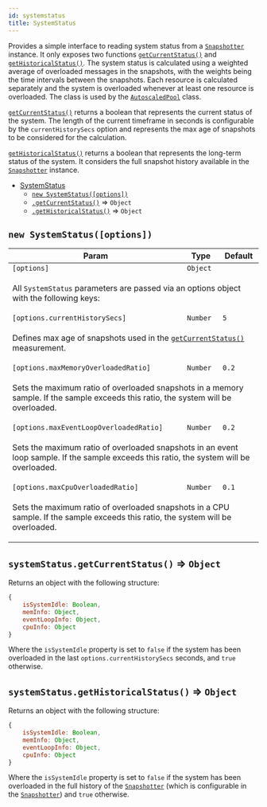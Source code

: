 ```yaml
---
id: systemstatus
title: SystemStatus
---
```

<a name="SystemStatus"></a>

Provides a simple interface to reading system status from a [`Snapshotter`](snapshotter) instance.
It only exposes two functions [`getCurrentStatus()`](#SystemStatus+getCurrentStatus)
and [`getHistoricalStatus()`](#SystemStatus+getHistoricalStatus).
The system status is calculated using a weighted average of overloaded
messages in the snapshots, with the weights being the time intervals
between the snapshots. Each resource is calculated separately
and the system is overloaded whenever at least one resource is overloaded.
The class is used by the [`AutoscaledPool`](autoscaledpool) class.

[`getCurrentStatus()`](#SystemStatus+getCurrentStatus)
returns a boolean that represents the current status of the system.
The length of the current timeframe in seconds is configurable
by the `currentHistorySecs` option and represents the max age
of snapshots to be considered for the calculation.

[`getHistoricalStatus()`](#SystemStatus+getHistoricalStatus)
returns a boolean that represents the long-term status
of the system. It considers the full snapshot history available
in the [`Snapshotter`](snapshotter) instance.


* [SystemStatus](systemstatus)
    * [`new SystemStatus([options])`](#new_SystemStatus_new)
    * [`.getCurrentStatus()`](#SystemStatus+getCurrentStatus) ⇒ <code>Object</code>
    * [`.getHistoricalStatus()`](#SystemStatus+getHistoricalStatus) ⇒ <code>Object</code>

<a name="new_SystemStatus_new"></a>

## `new SystemStatus([options])`
<table>
<thead>
<tr>
<th>Param</th><th>Type</th><th>Default</th>
</tr>
</thead>
<tbody>
<tr>
<td><code>[options]</code></td><td><code>Object</code></td><td></td>
</tr>
<tr>
<td colspan="3"><p>All <code>SystemStatus</code> parameters are passed
  via an options object with the following keys:</p>
</td></tr><tr>
<td><code>[options.currentHistorySecs]</code></td><td><code>Number</code></td><td><code>5</code></td>
</tr>
<tr>
<td colspan="3"><p>Defines max age of snapshots used in the
  <a href="#SystemStatus+getCurrentStatus"><code>getCurrentStatus()</code></a> measurement.</p>
</td></tr><tr>
<td><code>[options.maxMemoryOverloadedRatio]</code></td><td><code>Number</code></td><td><code>0.2</code></td>
</tr>
<tr>
<td colspan="3"><p>Sets the maximum ratio of overloaded snapshots in a memory sample.
  If the sample exceeds this ratio, the system will be overloaded.</p>
</td></tr><tr>
<td><code>[options.maxEventLoopOverloadedRatio]</code></td><td><code>Number</code></td><td><code>0.2</code></td>
</tr>
<tr>
<td colspan="3"><p>Sets the maximum ratio of overloaded snapshots in an event loop sample.
  If the sample exceeds this ratio, the system will be overloaded.</p>
</td></tr><tr>
<td><code>[options.maxCpuOverloadedRatio]</code></td><td><code>Number</code></td><td><code>0.1</code></td>
</tr>
<tr>
<td colspan="3"><p>Sets the maximum ratio of overloaded snapshots in a CPU sample.
  If the sample exceeds this ratio, the system will be overloaded.</p>
</td></tr></tbody>
</table>
<a name="SystemStatus+getCurrentStatus"></a>

## `systemStatus.getCurrentStatus()` ⇒ <code>Object</code>
Returns an object with the following structure:

```javascript
{
    isSystemIdle: Boolean,
    memInfo: Object,
    eventLoopInfo: Object,
    cpuInfo: Object
}
```

Where the `isSystemIdle` property is set to `false` if the system
has been overloaded in the last `options.currentHistorySecs` seconds,
and `true` otherwise.

<a name="SystemStatus+getHistoricalStatus"></a>

## `systemStatus.getHistoricalStatus()` ⇒ <code>Object</code>
Returns an object with the following structure:

```javascript
{
    isSystemIdle: Boolean,
    memInfo: Object,
    eventLoopInfo: Object,
    cpuInfo: Object
}
```

Where the `isSystemIdle` property is set to `false` if the system
has been overloaded in the full history of the [`Snapshotter`](snapshotter)
(which is configurable in the [`Snapshotter`](snapshotter)) and `true` otherwise.


